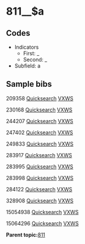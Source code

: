 # 811\_\_$a

## Codes

-   Indicators
    -   First: \_
    -   Second: \_
-   Subfield: a

## Sample bibs

209358 [Quicksearch](https://search.library.yale.edu/catalog/209358) [VXWS](http://prodorbis.library.yale.edu:7014/vxws/GetHoldingsService?bibId=209358)

230168 [Quicksearch](https://search.library.yale.edu/catalog/230168) [VXWS](http://prodorbis.library.yale.edu:7014/vxws/GetHoldingsService?bibId=230168)

244207 [Quicksearch](https://search.library.yale.edu/catalog/244207) [VXWS](http://prodorbis.library.yale.edu:7014/vxws/GetHoldingsService?bibId=244207)

247402 [Quicksearch](https://search.library.yale.edu/catalog/247402) [VXWS](http://prodorbis.library.yale.edu:7014/vxws/GetHoldingsService?bibId=247402)

249833 [Quicksearch](https://search.library.yale.edu/catalog/249833) [VXWS](http://prodorbis.library.yale.edu:7014/vxws/GetHoldingsService?bibId=249833)

283917 [Quicksearch](https://search.library.yale.edu/catalog/283917) [VXWS](http://prodorbis.library.yale.edu:7014/vxws/GetHoldingsService?bibId=283917)

283995 [Quicksearch](https://search.library.yale.edu/catalog/283995) [VXWS](http://prodorbis.library.yale.edu:7014/vxws/GetHoldingsService?bibId=283995)

283998 [Quicksearch](https://search.library.yale.edu/catalog/283998) [VXWS](http://prodorbis.library.yale.edu:7014/vxws/GetHoldingsService?bibId=283998)

284122 [Quicksearch](https://search.library.yale.edu/catalog/284122) [VXWS](http://prodorbis.library.yale.edu:7014/vxws/GetHoldingsService?bibId=284122)

328908 [Quicksearch](https://search.library.yale.edu/catalog/328908) [VXWS](http://prodorbis.library.yale.edu:7014/vxws/GetHoldingsService?bibId=328908)

15054938 [Quicksearch](https://search.library.yale.edu/catalog/15054938) [VXWS](http://prodorbis.library.yale.edu:7014/vxws/GetHoldingsService?bibId=15054938)

15064296 [Quicksearch](https://search.library.yale.edu/catalog/15064296) [VXWS](http://prodorbis.library.yale.edu:7014/vxws/GetHoldingsService?bibId=15064296)

**Parent topic:**[811](../../tags/811/811.md)

